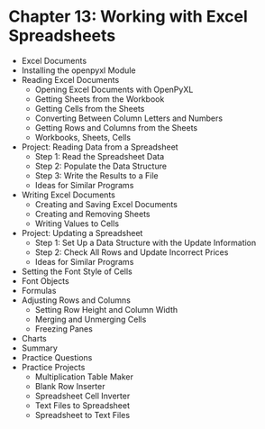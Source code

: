 # Chapter 13: Working with Excel Spreadsheets
- Excel Documents
- Installing the openpyxl Module
- Reading Excel Documents
  - Opening Excel Documents with OpenPyXL
  - Getting Sheets from the Workbook
  - Getting Cells from the Sheets
  - Converting Between Column Letters and Numbers
  - Getting Rows and Columns from the Sheets
  - Workbooks, Sheets, Cells
- Project: Reading Data from a Spreadsheet
  - Step 1: Read the Spreadsheet Data
  - Step 2: Populate the Data Structure
  - Step 3: Write the Results to a File
  - Ideas for Similar Programs
- Writing Excel Documents
  - Creating and Saving Excel Documents
  - Creating and Removing Sheets
  - Writing Values to Cells
- Project: Updating a Spreadsheet
  - Step 1: Set Up a Data Structure with the Update Information
  - Step 2: Check All Rows and Update Incorrect Prices
  - Ideas for Similar Programs
- Setting the Font Style of Cells
- Font Objects
- Formulas
- Adjusting Rows and Columns
  - Setting Row Height and Column Width
  - Merging and Unmerging Cells
  - Freezing Panes
- Charts
- Summary
- Practice Questions
- Practice Projects
  - Multiplication Table Maker
  - Blank Row Inserter
  - Spreadsheet Cell Inverter
  - Text Files to Spreadsheet
  - Spreadsheet to Text Files